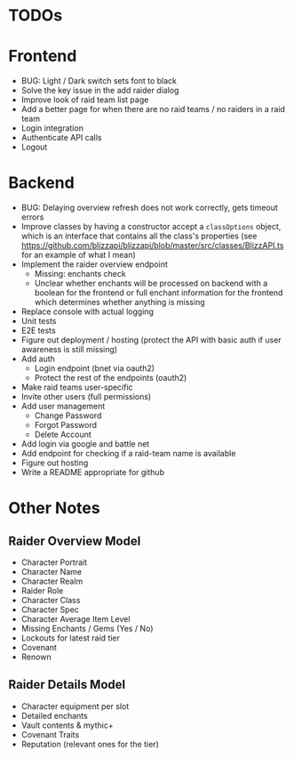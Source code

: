 # TODOs

# Frontend

- BUG: Light / Dark switch sets font to black
- Solve the key issue in the add raider dialog
- Improve look of raid team list page
- Add a better page for when there are no raid teams / no raiders in a raid team
- Login integration
- Authenticate API calls
- Logout

# Backend

- BUG: Delaying overview refresh does not work correctly, gets timeout errors
- Improve classes by having a constructor accept a `classOptions` object, which is an interface that contains all the class's properties (see https://github.com/blizzapi/blizzapi/blob/master/src/classes/BlizzAPI.ts for an example of what I mean)
- Implement the raider overview endpoint
    - Missing: enchants check
    - Unclear whether enchants will be processed on backend with a boolean for the frontend or full enchant information for the frontend which determines whether anything is missing
- Replace console with actual logging
- Unit tests
- E2E tests
- Figure out deployment / hosting (protect the API with basic auth if user awareness is still missing)
- Add auth
    - Login endpoint (bnet via oauth2)
    - Protect the rest of the endpoints (oauth2)
- Make raid teams user-specific
- Invite other users (full permissions)
- Add user management
    - Change Password
    - Forgot Password
    - Delete Account
- Add login via google and battle net
- Add endpoint for checking if a raid-team name is available
- Figure out hosting
- Write a README appropriate for github

# Other Notes

## Raider Overview Model

- Character Portrait
- Character Name
- Character Realm
- Raider Role
- Character Class
- Character Spec
- Character Average Item Level
- Missing Enchants / Gems (Yes / No)
- Lockouts for latest raid tier
- Covenant
- Renown

## Raider Details Model

- Character equipment per slot
- Detailed enchants
- Vault contents & mythic+
- Covenant Traits
- Reputation (relevant ones for the tier)